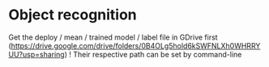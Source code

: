 # Object recognition

Get the deploy / mean / trained model / label file in GDrive first (https://drive.google.com/drive/folders/0B4OLg5hold6kSWFNLXh0WHRRYUU?usp=sharing) ! Their respective path can be set by command-line
